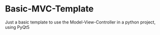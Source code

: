 # Basic-MVC-Template
Just a basic template to use the Model-View-Controller in a python project, using PyQt5

